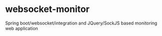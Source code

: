 # websocket-monitor
Spring boot/websocket/integration and JQuery/SockJS based monitoring web application
